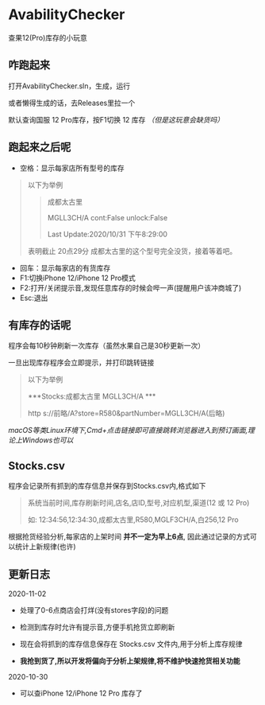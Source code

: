 # AvabilityChecker
查果12(Pro)库存的小玩意

## 咋跑起来
打开AvabilityChecker.sln，生成，运行

或者懒得生成的话，去Releases里拉一个

默认查询国服 12 Pro库存，按F1切换 12 库存 <i>（但是这玩意会缺货吗）</i>

## 跑起来之后呢
- 空格：显示每家店所有型号的库存
>以下为举例
>>成都太古里
>>
>>MGLL3CH/A cont:False unlock:False
>>
>>Last Update:2020/10/31 下午8:29:00
>
>表明截止 20点29分 成都太古里的这个型号完全没货，接着等着吧。

- 回车：显示每家店的有货库存
- F1:切换iPhone 12/iPhone 12 Pro模式
- F2:打开/关闭提示音,发现任意库存的时候会哔一声(提醒用户该冲商城了)
- Esc:退出

## 有库存的话呢
程序会每10秒钟刷新一次库存（虽然水果自己是30秒更新一次）

一旦出现库存程序会立即提示，并打印跳转链接
> 以下为举例
>
> \*\*\*Stocks:成都太古里 MGLL3CH/A \*\*\*
>
> http s://前略/A?store=R580&partNumber=MGLL3CH/A(后略)

<i>macOS等类Linux环境下,Cmd+点击链接即可直接跳转浏览器进入到预订画面,理论上Windows也可以</i>

## Stocks.csv
程序会记录所有抓到的库存信息并保存到Stocks.csv内,格式如下

> 系统当前时间,库存刷新时间,店名,店ID,型号,对应机型,渠道(12 或 12 Pro)
>
> 如: 12:34:56,12:34:30,成都太古里,R580,MGLF3CH/A,白256,12 Pro

根据抢货经验分析,每家店的上架时间 <b>并不一定为早上6点</b>, 因此通过记录的方式可以统计上新规律(也许)


## 更新日志
2020-11-02

- 处理了0-6点商店会打烊(没有stores字段)的问题

- 检测到库存时允许有提示音,方便手机抢货立即刷新

- 现在会将抓到的库存信息保存在 Stocks.csv 文件内,用于分析上库存规律

- <b>我抢到货了,所以开发将偏向于分析上架规律,将不维护快速抢货相关功能</b>

2020-10-30

- 可以查iPhone 12/iPhone 12 Pro 库存了
